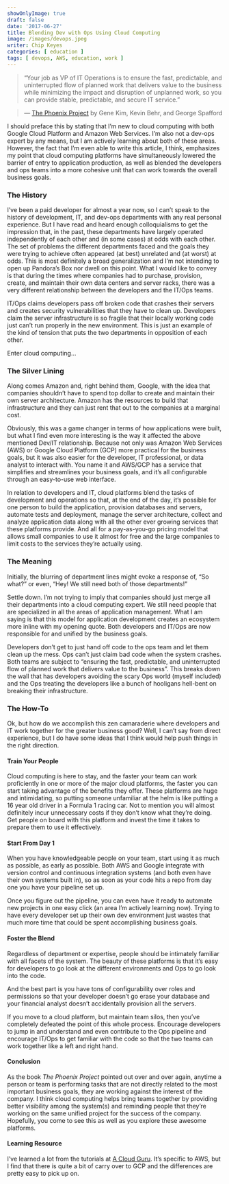 ```yaml
---
showOnlyImage: true
draft: false
date: '2017-06-27'
title: Blending Dev with Ops Using Cloud Computing
image: /images/devops.jpeg
writer: Chip Keyes
categories: [ education ]
tags: [ devops, AWS, education, work ]
---
```


> “Your job as VP of IT Operations is to ensure the fast, predictable, and uninterrupted flow of planned work that delivers value to the business while minimizing the impact and disruption of unplanned work, so you can provide stable, predictable, and secure IT service.”

> — [The Phoenix Project](https://www.amazon.com/Phoenix-Project-DevOps-Helping-Business/dp/0988262592) by Gene Kim, Kevin Behr, and George Spafford

I should preface this by stating that I’m new to cloud computing with both Google Cloud Platform and Amazon Web Services. I’m also not a dev-ops expert by any means, but I am actively learning about both of these areas. However, the fact that I’m even able to write this article, I think, emphasizes my point that cloud computing platforms have simultaneously lowered the barrier of entry to application production, as well as blended the developers and ops teams into a more cohesive unit that can work towards the overall business goals.

### The History

I’ve been a paid developer for almost a year now, so I can’t speak to the history of development, IT, and dev-ops departments with any real personal experience. But I have read and heard enough colloquialisms to get the impression that, in the past, these departments have largely operated independently of each other and (in some cases) at odds with each other. The set of problems the different departments faced and the goals they were trying to achieve often appeared (at best) unrelated and (at worst) at odds. This is most definitely a broad generalization and I’m not intending to open up Pandora’s Box nor dwell on this point. What I would like to convey is that during the times where companies had to purchase, provision, create, and maintain their own data centers and server racks, there was a very different relationship between the developers and the IT/Ops teams.

IT/Ops claims developers pass off broken code that crashes their servers and creates security vulnerabilities that they have to clean up. Developers claim the server infrastructure is so fragile that their locally working code just can’t run properly in the new environment. This is just an example of the kind of tension that puts the two departments in opposition of each other.

Enter cloud computing…

### The Silver Lining

Along comes Amazon and, right behind them, Google, with the idea that companies shouldn’t have to spend top dollar to create and maintain their own server architecture. Amazon has the resources to build that infrastructure and they can just rent that out to the companies at a marginal cost.

Obviously, this was a game changer in terms of how applications were built, but what I find even more interesting is the way it affected the above mentioned Dev/IT relationship. Because not only was Amazon Web Services (AWS) or Google Cloud Platform (GCP) more practical for the business goals, but it was also easier for the developer, IT professional, or data analyst to interact with. You name it and AWS/GCP has a service that simplifies and streamlines your business goals, and it’s all configurable through an easy-to-use web interface.

In relation to developers and IT, cloud platforms blend the tasks of development and operations so that, at the end of the day, it’s possible for one person to build the application, provision databases and servers, automate tests and deployment, manage the server architecture, collect and analyze application data along with all the other ever growing services that these platforms provide. And all for a pay-as-you-go pricing model that allows small companies to use it almost for free and the large companies to limit costs to the services they’re actually using.

### The Meaning

Initially, the blurring of department lines might evoke a response of, “So what?” or even, “Hey! We still need both of those departments!”

Settle down. I’m not trying to imply that companies should just merge all their departments into a cloud computing expert. We still need people that are specialized in all the areas of application management. What I am saying is that this model for application development creates an ecosystem more inline with my opening quote. Both developers and IT/Ops are now responsible for and unified by the business goals.

Developers don’t get to just hand off code to the ops team and let them clean up the mess. Ops can’t just claim bad code when the system crashes. Both teams are subject to “ensuring the fast, predictable, and uninterrupted flow of planned work that delivers value to the business”. This breaks down the wall that has developers avoiding the scary Ops world (myself included) and the Ops treating the developers like a bunch of hooligans hell-bent on breaking their infrastructure.

### The How-To

Ok, but how do we accomplish this zen camaraderie where developers and IT work together for the greater business good? Well, I can’t say from direct experience, but I do have some ideas that I think would help push things in the right direction.

#### Train Your People

Cloud computing is here to stay, and the faster your team can work proficiently in one or more of the major cloud platforms, the faster you can start taking advantage of the benefits they offer. These platforms are huge and intimidating, so putting someone unfamiliar at the helm is like putting a 16 year old driver in a Formula 1 racing car. Not to mention you will almost definitely incur unnecessary costs if they don’t know what they’re doing. Get people on board with this platform and invest the time it takes to prepare them to use it effectively.

#### Start From Day 1

When you have knowledgeable people on your team, start using it as much as possible, as early as possible. Both AWS and Google integrate with version control and continuous integration systems (and both even have their own systems built in), so as soon as your code hits a repo from day one you have your pipeline set up.

Once you figure out the pipeline, you can even have it ready to automate new projects in one easy click (an area I’m actively learning now). Trying to have every developer set up their own dev environment just wastes that much more time that could be spent accomplishing business goals.

#### Foster the Blend

Regardless of department or expertise, people should be intimately familiar with all facets of the system. The beauty of these platforms is that it’s easy for developers to go look at the different environments and Ops to go look into the code.

And the best part is you have tons of configurability over roles and permissions so that your developer doesn’t go erase your database and your financial analyst doesn’t accidentally provision all the servers.

If you move to a cloud platform, but maintain team silos, then you’ve completely defeated the point of this whole process. Encourage developers to jump in and understand and even contribute to the Ops pipeline and encourage IT/Ops to get familiar with the code so that the two teams can work together like a left and right hand.

#### Conclusion

As the book _The Phoenix Project_ pointed out over and over again, anytime a person or team is performing tasks that are not directly related to the most important business goals, they are working against the interest of the company. I think cloud computing helps bring teams together by providing better visibility among the system(s) and reminding people that they’re working on the same unified project for the success of the company. Hopefully, you come to see this as well as you explore these awesome platforms.

#### Learning Resource

I’ve learned a lot from the tutorials at [A Cloud Guru](https://acloud.guru/). It’s specific to AWS, but I find that there is quite a bit of carry over to GCP and the differences are pretty easy to pick up on.
